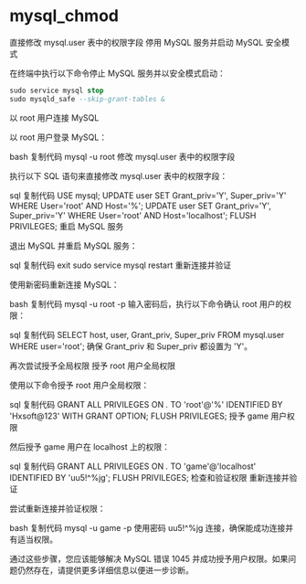 # mysql_chmod
直接修改 mysql.user 表中的权限字段
停用 MySQL 服务并启动 MySQL 安全模式

在终端中执行以下命令停止 MySQL 服务并以安全模式启动：

```sql
sudo service mysql stop
sudo mysqld_safe --skip-grant-tables &
```
以 root 用户连接 MySQL

以 root 用户登录 MySQL：

bash
复制代码
mysql -u root
修改 mysql.user 表中的权限字段

执行以下 SQL 语句来直接修改 mysql.user 表中的权限字段：

sql
复制代码
USE mysql;
UPDATE user SET Grant_priv='Y', Super_priv='Y' WHERE User='root' AND Host='%';
UPDATE user SET Grant_priv='Y', Super_priv='Y' WHERE User='root' AND Host='localhost';
FLUSH PRIVILEGES;
重启 MySQL 服务

退出 MySQL 并重启 MySQL 服务：

sql
复制代码
exit
sudo service mysql restart
重新连接并验证

使用新密码重新连接 MySQL：

bash
复制代码
mysql -u root -p
输入密码后，执行以下命令确认 root 用户的权限：

sql
复制代码
SELECT host, user, Grant_priv, Super_priv FROM mysql.user WHERE user='root';
确保 Grant_priv 和 Super_priv 都设置为 'Y'。

再次尝试授予全局权限
授予 root 用户全局权限

使用以下命令授予 root 用户全局权限：

sql
复制代码
GRANT ALL PRIVILEGES ON *.* TO 'root'@'%' IDENTIFIED BY 'Hxsoft@123' WITH GRANT OPTION;
FLUSH PRIVILEGES;
授予 game 用户权限

然后授予 game 用户在 localhost 上的权限：

sql
复制代码
GRANT ALL PRIVILEGES ON *.* TO 'game'@'localhost' IDENTIFIED BY 'uu5!^%jg';
FLUSH PRIVILEGES;
检查和验证权限
重新连接并验证

尝试重新连接并验证权限：

bash
复制代码
mysql -u game -p
使用密码 uu5!^%jg 连接，确保能成功连接并有适当权限。

通过这些步骤，您应该能够解决 MySQL 错误 1045 并成功授予用户权限。如果问题仍然存在，请提供更多详细信息以便进一步诊断。
